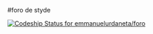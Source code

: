 #foro de styde

[![Codeship Status for emmanuelurdaneta/foro](https://app.codeship.com/projects/d9291110-6727-0138-be40-52f6c3762b41/status?branch=master)](https://app.codeship.com/projects/393854)